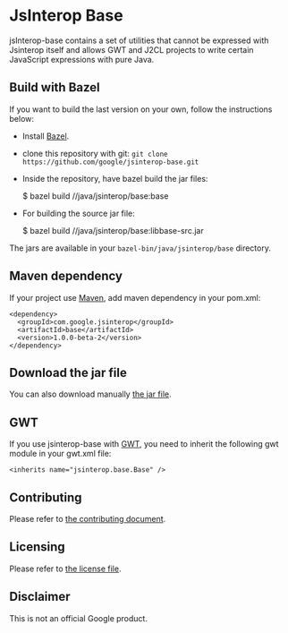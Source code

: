 JsInterop Base
==============
jsInterop-base contains a set of utilities that cannot be expressed with
Jsinterop itself and allows GWT and J2CL projects to write certain JavaScript
expressions with pure Java.

Build with Bazel
---------------------
If you want to build the last version on your own, follow the instructions
below:

- Install [Bazel](https://bazel.build/versions/master/docs/install.html).
- clone this repository with git: `git clone https://github.com/google/jsinterop-base.git`
- Inside the repository, have bazel build the jar files:

    $ bazel build //java/jsinterop/base:base

 - For building the source jar file:

    $ bazel build //java/jsinterop/base:libbase-src.jar


The jars are available in your `bazel-bin/java/jsinterop/base` directory.

Maven dependency
------------------
If your project use [Maven](https://maven.apache.org), add maven dependency in
your pom.xml:

    <dependency>
      <groupId>com.google.jsinterop</groupId>
      <artifactId>base</artifactId>
      <version>1.0.0-beta-2</version>
    </dependency>


Download the jar file
----------------------
You can also download manually [the jar file](https://oss.sonatype.org/content/repositories/releases/com/google/jsinterop/base/1.0.0-beta-2/base-1.0.0-beta-2.jar).

GWT
---
If you use jsinterop-base with [GWT](http://www.gwtproject.org/), you need to
inherit the following gwt module in your gwt.xml file:

    <inherits name="jsinterop.base.Base" />

Contributing
------------
Please refer to [the contributing document](CONTRIBUTING.md).

Licensing
---------
Please refer to [the license file](LICENSE).

Disclaimer
----------
This is not an official Google product.

